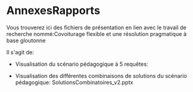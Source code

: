# AnnexesRapports
Vous trouverez ici des fichiers de présentation en lien avec le travail de recherche nommé:Covoiturage flexible et une résolution pragmatique à base gloutonne

Il s'agit de:

- Visualisation du scénario pédagogique à 5 requêtes:

- Visualisation des différentes combinaisons de solutions du scénario pédagogique: SolutionsCombinatoires_v2.pptx
